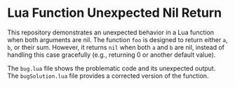 # Lua Function Unexpected Nil Return

This repository demonstrates an unexpected behavior in a Lua function when both arguments are nil.  The function `foo` is designed to return either `a`, `b`, or their sum. However, it returns `nil` when both `a` and `b` are nil, instead of handling this case gracefully (e.g., returning 0 or another default value).

The `bug.lua` file shows the problematic code and its unexpected output. The `bugSolution.lua` file provides a corrected version of the function.